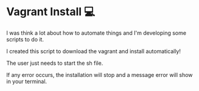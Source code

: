 # Vagrant Install 💻

I was think a lot about how to automate things and I'm developing some scripts to do it.

I created this script to download the vagrant and install automatically!

The user just needs to start the sh file. 

If any error occurs, the installation will stop and a message error will show in your terminal.



